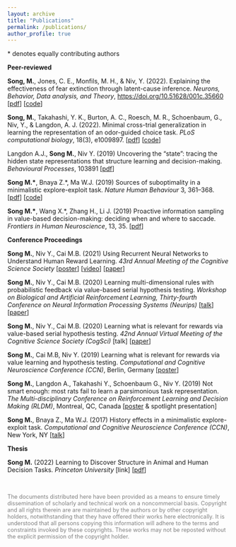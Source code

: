 ```yaml
---
layout: archive
title: "Publications"
permalink: /publications/
author_profile: true
---
```


<!--{% if author.googlescholar %}
  You can also find my articles on <u><a href="{{author.googlescholar}}">my Google Scholar profile</a>.</u>
{% endif %}

{% include base_path %}

{% for post in site.publications reversed %}
  {% include archive-single.html %}
{% endfor %}
-->
\* denotes equally contributing authors


**Peer-reviewed**

**Song, M.**, Jones, C. E., Monfils, M. H., & Niv, Y. (2022). Explaining the effectiveness of fear extinction through latent-cause inference. *Neurons, Behavior, Data analysis, and Theory*, https://doi.org/10.51628/001c.35660 \[[pdf](http://mingyus.github.io/files/SongJonesMonfilsNiv_NBDT_2022.pdf)\] \[[code](https://github.com/mingyus/fear-extinction-latent-cause-inference)\]

**Song, M.**, Takahashi, Y. K., Burton, A. C., Roesch, M. R., Schoenbaum, G., Niv, Y., & Langdon, A. J. (2022). Minimal cross-trial generalization in learning the representation of an odor-guided choice task. *PLoS computational biology*, 18(3), e1009897. \[[pdf](http://mingyus.github.io/files/SongEtal_PLOSCB_2022.pdf)\] \[[code](https://github.com/mingyus/minimal-generalization-in-representation-learning)\]

Langdon A.J., **Song M.**, Niv Y. (2019) Uncovering the “state”: tracing the hidden state representations that structure learning and decision-making. *Behavioural Processes*, 103891 \[[pdf](http://mingyus.github.io/files/LangdonSongNiv_BP_2020.pdf)\]

**Song M.\***, Bnaya Z.\*, Ma W.J. (2019) Sources of suboptimality in a minimalistic explore-exploit task. *Nature Human Behaviour* 3, 361–368. \[[pdf](http://mingyus.github.io/files/SongBnayaMa_NHB_2020.pdf)\] \[[code](https://github.com/mingyus/explore-exploit)\]

**Song M.\***, Wang X.\*, Zhang H., Li J. (2019) Proactive information sampling in value-based decision-making: deciding when and where to saccade. *Frontiers in Human Neuroscience*, 13, 35. \[[pdf](http://mingyus.github.io/files/SongWangZhangLi_fHN_2020.pdf)\]


**Conference Proceedings**

**Song M.**, Niv Y., Cai M.B. (2021) Using Recurrent Neural Networks to Understand Human Reward Learning. *43rd Annual Meeting of the Cognitive Science Society* [[poster](http://mingyus.github.io/files/SongNivCai_CogSci_2021_poster.pdf)] [[video](https://underline.io/events/163/posters/5709/poster/27030-1-d-135-using-recurrent-neural-networks-to-understand-human-reward-learning)] [[paper](http://mingyus.github.io/files/SongNivCai_CogSci_2021.pdf)]

**Song M.**, Niv Y., Cai M.B. (2020) Learning multi-dimensional rules with probabilistic feedback via value-based serial hypothesis testing. *Workshop on Biological and Artificial Reinforcement Learning, Thirty-fourth Conference on Neural Information Processing Systems (Neurips)* [[talk](https://slideslive.com/38942371/learning-multidimensional-rules-via-valuebased-serial-hypothesis-testing)] [[paper](http://mingyus.github.io/files/SongNivCai_Neurips_BARLworkshop_2020.pdf)]

**Song M.**, Niv Y., Cai M.B. (2020) Learning what is relevant for rewards via value-based serial hypothesis testing. *42nd Annual Virtual Meeting of the Cognitive Science Society (CogSci)* [talk] [[paper](http://mingyus.github.io/files/SongNivCai_CogSci_2020.pdf)]

**Song M.**, Cai M.B, Niv Y. (2019) Learning what is relevant for rewards via value learning and hypothesis testing. *Computational and Cognitive Neuroscience Conference (CCN)*, Berlin, Germany [[poster](http://mingyus.github.io/files/SongCaiNiv_CNN_2019.pdf)]

**Song M.**, Langdon A., Takahashi Y., Schoenbaum G., Niv Y. (2019) Not smart enough: most rats fail to learn a parsimonious task representation. *The Multi-disciplinary Conference on Reinforcement Learning and Decision Making (RLDM)*, Montreal, QC, Canada [[poster](http://mingyus.github.io/files/SongLangdonNiv_RLDM_2019.pdf) & spotlight presentation]

**Song M.**, Bnaya Z., Ma W.J. (2017) History effects in a minimalistic explore-exploit task. *Computational and Cognitive Neuroscience Conference (CCN)*, New York, NY [[talk](https://www.youtube.com/watch?v=VQlRJJz5V3s)]

**Thesis**

**Song M.** (2022) Learning to Discover Structure in Animal and Human Decision Tasks. *Princeton University* [link] [[pdf](http://mingyus.github.io/files/Song_PhDThesis_2022)]

<br/>

<span style="color:grey; font-size:0.9em">The documents distributed here have been provided as a means to ensure timely dissemination of scholarly and technical work on a noncommercial basis. Copyright and all rights therein are are maintained by the authors or by other copyright holders, notwithstanding that they have offered their works here electronically. It is understood that all persons copying this information will adhere to the terms and constraints invoked by these copyrights. These works may not be reposted without the explicit permission of the copyright holder.</span>